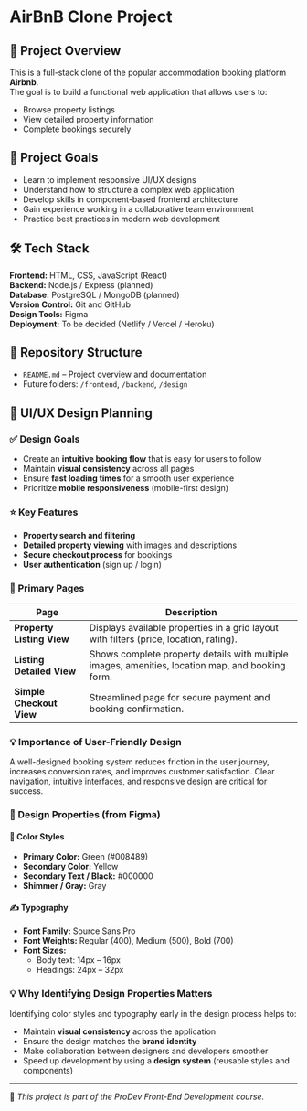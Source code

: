 # AirBnB Clone Project

## 📌 Project Overview
This is a full-stack clone of the popular accommodation booking platform **Airbnb**.  
The goal is to build a functional web application that allows users to:
- Browse property listings
- View detailed property information
- Complete bookings securely

## 🎯 Project Goals
- Learn to implement responsive UI/UX designs
- Understand how to structure a complex web application
- Develop skills in component-based frontend architecture
- Gain experience working in a collaborative team environment
- Practice best practices in modern web development

## 🛠️ Tech Stack
**Frontend:** HTML, CSS, JavaScript (React)  
**Backend:** Node.js / Express (planned)  
**Database:** PostgreSQL / MongoDB (planned)  
**Version Control:** Git and GitHub  
**Design Tools:** Figma  
**Deployment:** To be decided (Netlify / Vercel / Heroku)

## 📂 Repository Structure
- `README.md` – Project overview and documentation  
- Future folders: `/frontend`, `/backend`, `/design`  

## 🎨 UI/UX Design Planning

### ✅ Design Goals
- Create an **intuitive booking flow** that is easy for users to follow  
- Maintain **visual consistency** across all pages  
- Ensure **fast loading times** for a smooth user experience  
- Prioritize **mobile responsiveness** (mobile-first design)  

### ⭐ Key Features
- **Property search and filtering**  
- **Detailed property viewing** with images and descriptions  
- **Secure checkout process** for bookings  
- **User authentication** (sign up / login)  

### 📄 Primary Pages

| Page | Description |
|------|-------------|
| **Property Listing View** | Displays available properties in a grid layout with filters (price, location, rating). |
| **Listing Detailed View** | Shows complete property details with multiple images, amenities, location map, and booking form. |
| **Simple Checkout View** | Streamlined page for secure payment and booking confirmation. |

### 💡 Importance of User-Friendly Design
A well-designed booking system reduces friction in the user journey, increases conversion rates, and improves customer satisfaction. Clear navigation, intuitive interfaces, and responsive design are critical for success.


### 🎨 Design Properties (from Figma)

#### 🎨 Color Styles
- **Primary Color:** Green (#008489)  
- **Secondary Color:** Yellow  
- **Secondary Text / Black:** #000000  
- **Shimmer / Gray:** Gray  

#### ✍️ Typography
- **Font Family:** Source Sans Pro  
- **Font Weights:** Regular (400), Medium (500), Bold (700)  
- **Font Sizes:**  
  - Body text: 14px – 16px  
  - Headings: 24px – 32px  

### 💡 Why Identifying Design Properties Matters
Identifying color styles and typography early in the design process helps to:  
- Maintain **visual consistency** across the application  
- Ensure the design matches the **brand identity**  
- Make collaboration between designers and developers smoother  
- Speed up development by using a **design system** (reusable styles and components)  


---
🚀 *This project is part of the ProDev Front-End Development course.*